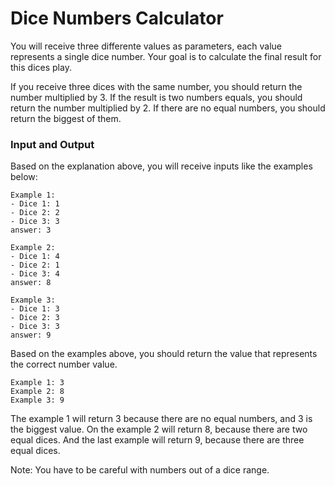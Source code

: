 # Dice Numbers Calculator

You will receive three differente values as parameters, each value represents a single dice number. Your goal is to calculate the final result for this dices play.

If you receive three dices with the same number, you should return the number multiplied by 3. If the result is two numbers equals, you should return the number multiplied by 2. If there are no equal numbers, you should return the biggest of them.

### Input and Output

Based on the explanation above, you will receive inputs like the examples below:

```
Example 1:
- Dice 1: 1
- Dice 2: 2
- Dice 3: 3
answer: 3

Example 2:
- Dice 1: 4
- Dice 2: 1
- Dice 3: 4
answer: 8

Example 3:
- Dice 1: 3
- Dice 2: 3
- Dice 3: 3
answer: 9
```

Based on the examples above, you should return the value that represents the correct number value.

```
Example 1: 3
Example 2: 8
Example 3: 9
```

The example 1 will return 3 because there are no equal numbers, and 3 is the biggest value. On the example 2 will return 8, because there are two equal dices. And the last example will return 9, because there are three equal dices.

Note: You have to be careful with numbers out of a dice range.